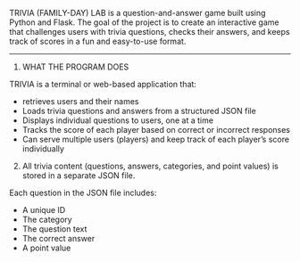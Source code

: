 TRIVIA (FAMILY-DAY) LAB
 is a question-and-answer game built using Python and Flask. The goal of the project is to create an interactive game that challenges users with trivia questions, checks their answers, and keeps track of scores in a fun and easy-to-use format.

---

1. WHAT THE PROGRAM DOES

TRIVIA is a terminal or web-based application that:
- retrieves users and their names
- Loads trivia questions and answers from a structured JSON file
- Displays individual questions to users, one at a time
- Tracks the score of each player based on correct or incorrect responses
- Can serve multiple users (players) and keep track of each player’s score individually




2. All trivia content (questions, answers, categories, and point values) is stored in a separate JSON file. 

Each question in the JSON file includes:
- A unique ID
- The category 
- The question text
- The correct answer
- A point value
